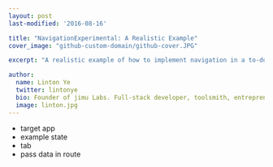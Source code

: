 ```yaml
---
layout: post
last-modified: '2016-08-16'

title: "NavigationExperimental: A Realistic Example"
cover_image: "github-custom-domain/github-cover.JPG"

excerpt: "A realistic example of how to implement navigation in a to-do list app"

author:
  name: Linton Ye
  twitter: lintonye
  bio: Founder of jimu Labs. Full-stack developer, toolsmith, entrepreneur and lifelong learner.
  image: linton.jpg
---
```


- target app
- example state
- tab
- pass data in route
